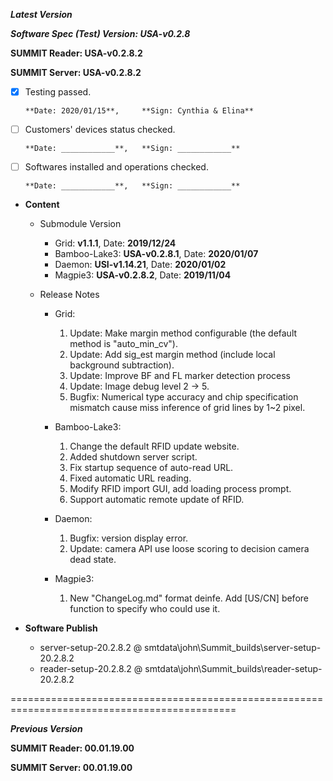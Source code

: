 ***Latest Version***

***Software Spec (Test) Version: USA-v0.2.8***

**SUMMIT Reader: USA-v0.2.8.2**

**SUMMIT Server: USA-v0.2.8.2**

* [x] Testing passed. 

      **Date: 2020/01/15**,     **Sign: Cynthia & Elina**

* [ ] Customers' devices status checked. 

      **Date: ____________**,   **Sign: ____________**

* [ ] Softwares installed and operations checked. 

      **Date: ____________**,   **Sign: ____________**

*  **Content**
    *  Submodule Version
        *  Grid: **v1.1.1**,          Date: **2019/12/24**
        *  Bamboo-Lake3: **USA-v0.2.8.1**, Date: **2020/01/07**
        *  Daemon: **USI-v1.14.21**,     Date: **2020/01/02**
        *  Magpie3: **USA-v0.2.8.2**,    Date: **2019/11/04**

    *  Release Notes
        *  Grid:
            1. Update: Make margin method configurable (the default method is "auto_min_cv").
            2. Update: Add sig_est margin method (include local background subtraction).
            3. Update: Improve BF and FL marker detection process
            4. Update: Image debug level 2 -> 5.
            5. Bugfix: Numerical type accuracy and chip specification mismatch cause miss inference of grid lines by 1~2 pixel.

        * Bamboo-Lake3:
            1. Change the default RFID update website.
            2. Added shutdown server script.
            3. Fix startup sequence of auto-read URL.
            4. Fixed automatic URL reading.
            5. Modify RFID import GUI, add loading process prompt.
            6. Support automatic remote update of RFID.

        *  Daemon:
            1. Bugfix: version display error.
            2. Update: camera API use loose scoring to decision camera dead state.
            
        *  Magpie3:
            1. New "ChangeLog.md" format deinfe. Add [US/CN] before function to specify who could use it.
        
* **Software Publish**
    * server-setup-20.2.8.2 @ smtdata\john\Summit_builds\server-setup-20.2.8.2
    * reader-setup-20.2.8.2 @ smtdata\john\Summit_builds\reader-setup-20.2.8.2

=============================================================================================

***Previous Version***

**SUMMIT Reader: 00.01.19.00**

**SUMMIT Server: 00.01.19.00**
